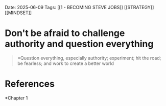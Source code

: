Date: 2025-06-09
Tags:  [[1 - BECOMING STEVE JOBS]] [[STRATEGY]] [[MINDSET]]

# Don't be afraid to challenge authority and question everything

> *Question everything, especially authority; experiment; hit the road; be fearless; and work to create a better world 

# References 
*Chapter 1 